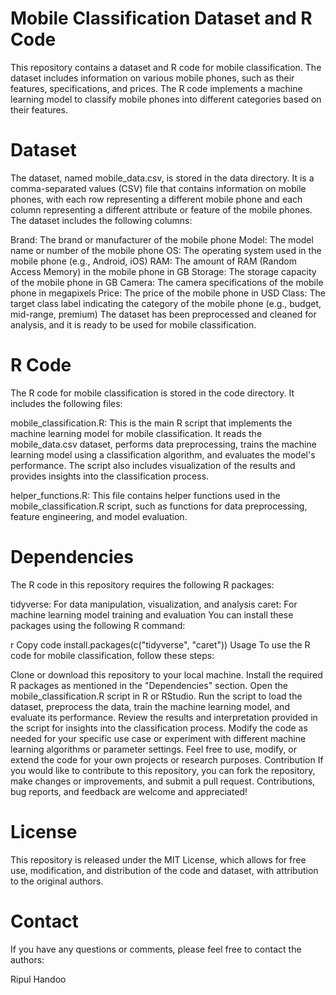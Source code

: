 # Mobile Classification Dataset and R Code
This repository contains a dataset and R code for mobile classification. The dataset includes information on various mobile phones, such as their features, specifications, and prices. The R code implements a machine learning model to classify mobile phones into different categories based on their features.

# Dataset
The dataset, named mobile_data.csv, is stored in the data directory. It is a comma-separated values (CSV) file that contains information on mobile phones, with each row representing a different mobile phone and each column representing a different attribute or feature of the mobile phones. The dataset includes the following columns:

Brand: The brand or manufacturer of the mobile phone
Model: The model name or number of the mobile phone
OS: The operating system used in the mobile phone (e.g., Android, iOS)
RAM: The amount of RAM (Random Access Memory) in the mobile phone in GB
Storage: The storage capacity of the mobile phone in GB
Camera: The camera specifications of the mobile phone in megapixels
Price: The price of the mobile phone in USD
Class: The target class label indicating the category of the mobile phone (e.g., budget, mid-range, premium)
The dataset has been preprocessed and cleaned for analysis, and it is ready to be used for mobile classification.

# R Code
The R code for mobile classification is stored in the code directory. It includes the following files:

mobile_classification.R: This is the main R script that implements the machine learning model for mobile classification. It reads the mobile_data.csv dataset, performs data preprocessing, trains the machine learning model using a classification algorithm, and evaluates the model's performance. The script also includes visualization of the results and provides insights into the classification process.

helper_functions.R: This file contains helper functions used in the mobile_classification.R script, such as functions for data preprocessing, feature engineering, and model evaluation.

# Dependencies
The R code in this repository requires the following R packages:

tidyverse: For data manipulation, visualization, and analysis
caret: For machine learning model training and evaluation
You can install these packages using the following R command:

r
Copy code
install.packages(c("tidyverse", "caret"))
Usage
To use the R code for mobile classification, follow these steps:

Clone or download this repository to your local machine.
Install the required R packages as mentioned in the "Dependencies" section.
Open the mobile_classification.R script in R or RStudio.
Run the script to load the dataset, preprocess the data, train the machine learning model, and evaluate its performance.
Review the results and interpretation provided in the script for insights into the classification process.
Modify the code as needed for your specific use case or experiment with different machine learning algorithms or parameter settings.
Feel free to use, modify, or extend the code for your own projects or research purposes.
Contribution
If you would like to contribute to this repository, you can fork the repository, make changes or improvements, and submit a pull request. Contributions, bug reports, and feedback are welcome and appreciated!

# License
This repository is released under the MIT License, which allows for free use, modification, and distribution of the code and dataset, with attribution to the original authors.

# Contact
If you have any questions or comments, please feel free to contact the authors:

Ripul Handoo
